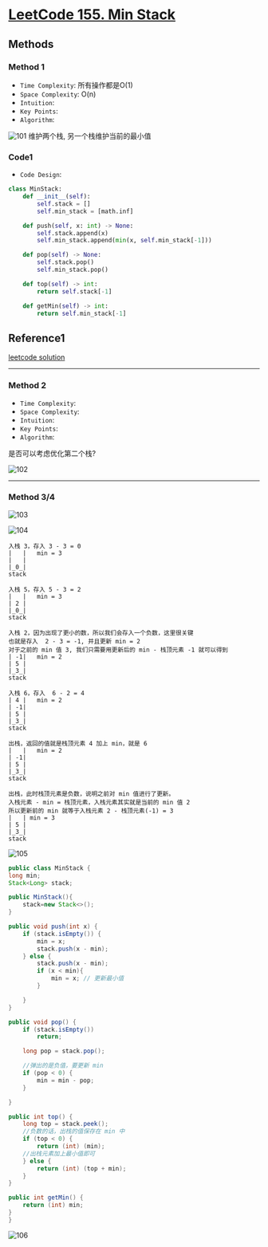 # [LeetCode 155. Min Stack](https://leetcode-cn.com/problems/min-stack/)

## Methods

### Method 1

* `Time Complexity`: 所有操作都是O(1)
* `Space Complexity`: O(n)
* `Intuition`:
* `Key Points`:
* `Algorithm`:

![101](../../Image/101.png)
维护两个栈, 另一个栈维护当前的最小值

### Code1

* `Code Design`:

```python
class MinStack:
    def __init__(self):
        self.stack = []
        self.min_stack = [math.inf]

    def push(self, x: int) -> None:
        self.stack.append(x)
        self.min_stack.append(min(x, self.min_stack[-1]))

    def pop(self) -> None:
        self.stack.pop()
        self.min_stack.pop()

    def top(self) -> int:
        return self.stack[-1]

    def getMin(self) -> int:
        return self.min_stack[-1]

```

## Reference1

[leetcode solution](https://leetcode-cn.com/problems/min-stack/solution/zui-xiao-zhan-by-leetcode-solution/)

----------------------

### Method 2

* `Time Complexity`:
* `Space Complexity`:
* `Intuition`:
* `Key Points`:
* `Algorithm`:

是否可以考虑优化第二个栈?

![102](../../Image/102.png)

----------------------

### Method 3/4

![103](../../Image/103.png)

![104](../../Image/104.png)

```
入栈 3，存入 3 - 3 = 0
|   |   min = 3
|   |     
|_0_|    
stack   

入栈 5，存入 5 - 3 = 2
|   |   min = 3
| 2 |     
|_0_|    
stack  

入栈 2，因为出现了更小的数，所以我们会存入一个负数，这里很关键
也就是存入  2 - 3 = -1, 并且更新 min = 2 
对于之前的 min 值 3, 我们只需要用更新后的 min - 栈顶元素 -1 就可以得到    
| -1|   min = 2
| 5 |     
|_3_|    
stack  

入栈 6，存入  6 - 2 = 4
| 4 |   min = 2
| -1| 
| 5 |     
|_3_|    
stack  

出栈，返回的值就是栈顶元素 4 加上 min，就是 6
|   |   min = 2
| -1| 
| 5 |     
|_3_|    
stack  

出栈，此时栈顶元素是负数，说明之前对 min 值进行了更新。
入栈元素 - min = 栈顶元素，入栈元素其实就是当前的 min 值 2
所以更新前的 min 就等于入栈元素 2 - 栈顶元素(-1) = 3
|   | min = 3
| 5 |     
|_3_|    
stack     
```
![105](../../Image/105.png)

```java
public class MinStack {
long min;
Stack<Long> stack;

public MinStack(){
    stack=new Stack<>();
}

public void push(int x) {
    if (stack.isEmpty()) {
        min = x;
        stack.push(x - min);
    } else {
        stack.push(x - min);
        if (x < min){
            min = x; // 更新最小值
        }

    }
}

public void pop() {
    if (stack.isEmpty())
        return;

    long pop = stack.pop();

    //弹出的是负值，要更新 min
    if (pop < 0) {
        min = min - pop;
    }

}

public int top() {
    long top = stack.peek();
    //负数的话，出栈的值保存在 min 中
    if (top < 0) {
        return (int) (min);
    //出栈元素加上最小值即可
    } else {
        return (int) (top + min);
    }
}

public int getMin() {
    return (int) min;
}
}

```

![106](../../Image/106.png)